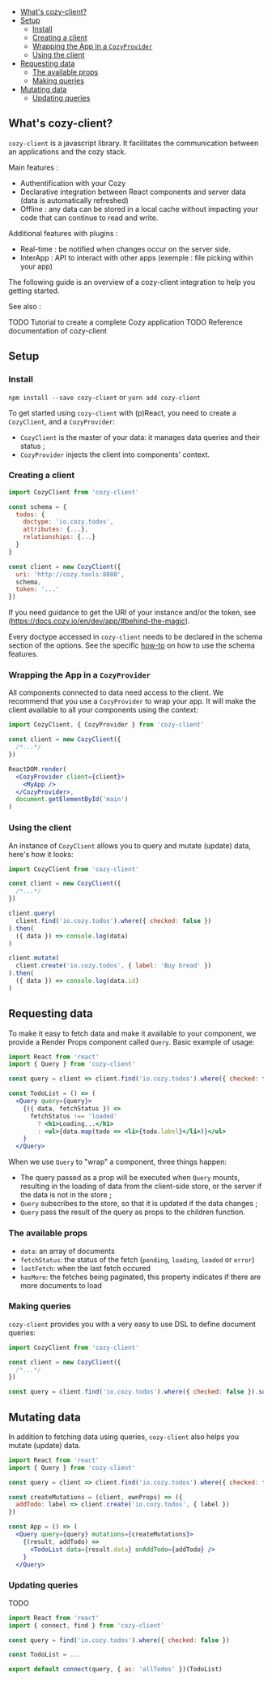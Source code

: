 <!-- MarkdownTOC autolink=true -->

- [What's cozy-client?](#whats-cozy-client)
- [Setup](#setup)
  - [Install](#install)
  - [Creating a client](#creating-a-client)
  - [Wrapping the App in a `CozyProvider`](#wrapping-the-app-in-a-cozyprovider)
  - [Using the client](#using-the-client)
- [Requesting data](#requesting-data)
  - [The available props](#the-available-props)
  - [Making queries](#making-queries)
- [Mutating data](#mutating-data)
  - [Updating queries](#updating-queries)

<!-- /MarkdownTOC -->


## What's cozy-client?

`cozy-client` is a javascript library. It facilitates the communication between an applications and the cozy stack.

Main features :

- Authentification with your Cozy
- Declarative integration between React components and server data (data is automatically refreshed)
- Offline : any data can be stored in a local cache without impacting your code that can continue to read and write.

Additional features with plugins :

- Real-time : be notified when changes occur on the server side.
- InterApp : API to interact with other apps (exemple : file picking within your app)

The following guide is an overview of a cozy-client integration to help you getting started.

See also :

TODO Tutorial to create a complete Cozy application
TODO Reference documentation of cozy-client

## Setup

### Install

`npm install --save cozy-client`
or
`yarn add cozy-client`

To get started using `cozy-client` with (p)React, you need to create a `CozyClient`, and a `CozyProvider`:

* `CozyClient` is the master of your data: it manages data queries and their status ;
* `CozyProvider` injects the client into components' context.

### Creating a client

```js
import CozyClient from 'cozy-client'

const schema = {
  todos: {
    doctype: 'io.cozy.todos',
    attributes: {...},
    relationships: {...}
  }
}

const client = new CozyClient({
  uri: 'http://cozy.tools:8080',
  schema,
  token: '...'
})
```

If you need guidance to get the URI of your instance and/or the token, see (https://docs.cozy.io/en/dev/app/#behind-the-magic).

Every doctype accessed in `cozy-client` needs to be declared in the schema section of the options. See the specific [how-to](./how-tos.md#how-to-specify-a-schema-) on how to use the schema features.

### Wrapping the App in a `CozyProvider`

All components connected to data need access to the client. We recommend that you use a `CozyProvider` to wrap your app. It will make the client available to all your components using the context:

```jsx
import CozyClient, { CozyProvider } from 'cozy-client'

const client = new CozyClient({
  /*...*/
})

ReactDOM.render(
  <CozyProvider client={client}>
    <MyApp />
  </CozyProvider>,
  document.getElementById('main')
)
```

### Using the client

An instance of `CozyClient` allows you to query and mutate (update) data, here's how it looks:

```jsx
import CozyClient from 'cozy-client'

const client = new CozyClient({
  /*...*/
})

client.query(
  client.find('io.cozy.todos').where({ checked: false })
).then(
  ({ data }) => console.log(data)
)

client.mutate(
  client.create('io.cozy.todos', { label: 'Buy bread' })
).then(
  ({ data }) => console.log(data.id)
)
```

## Requesting data

To make it easy to fetch data and make it available to your component, we provide a Render Props component called `Query`. Basic example of usage:

```jsx
import React from 'react'
import { Query } from 'cozy-client'

const query = client => client.find('io.cozy.todos').where({ checked: false })

const TodoList = () => (
  <Query query={query}>
    {({ data, fetchStatus }) =>
      fetchStatus !== 'loaded'
        ? <h1>Loading...</h1>
        : <ul>{data.map(todo => <li>{todo.label}</li>)}</ul>
    }
  </Query>
```

When we use `Query` to "wrap" a component, three things happen:
 - The query passed as a prop will be executed when `Query` mounts, resulting in the loading of data from the client-side store, or the server if the data is not in the store ;
 - `Query` subscribes to the store, so that it is updated if the data changes ;
 - `Query` pass the result of the query as props to the children function.

### The available props

 - `data`: an array of documents
 - `fetchStatus`: the status of the fetch (`pending`, `loading`, `loaded` or `error`)
 - `lastFetch`: when the last fetch occured
 - `hasMore`: the fetches being paginated, this property indicates if there are more documents to load

### Making queries

`cozy-client` provides you with a very easy to use DSL to define document queries:

```jsx
import CozyClient from 'cozy-client'

const client = new CozyClient({
  /*...*/
})

const query = client.find('io.cozy.todos').where({ checked: false }).sortBy({ label: 'desc' })
```

## Mutating data

In addition to fetching data using queries, `cozy-client` also helps you mutate (update) data.

```jsx
import React from 'react'
import { Query } from 'cozy-client'

const query = client => client.find('io.cozy.todos').where({ checked: false })

const createMutations = (client, ownProps) => ({
  addTodo: label => client.create('io.cozy.todos', { label })
})

const App = () => (
  <Query query={query} mutations={createMutations}>
    {(result, addTodo) =>
      <TodoList data={result.data} onAddTodo={addTodo} />
    }
  </Query>
```

### Updating queries

TODO

```jsx
import React from 'react'
import { connect, find } from 'cozy-client'

const query = find('io.cozy.todos').where({ checked: false })

const TodoList = ...

export default connect(query, { as: 'allTodos' })(TodoList)
```
